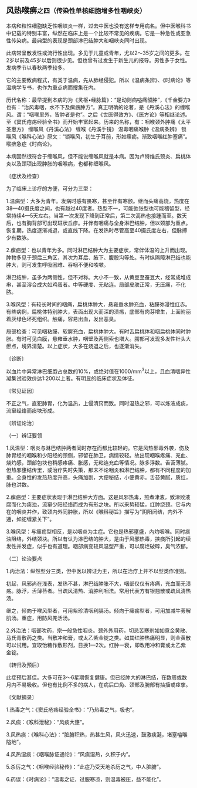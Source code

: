 ## 风热喉痹<small>之四（传染性单核细胞增多性咽峡炎）</small>

本病和粒性细胞缺乏性咽峡炎一样，过去中医也没有这样专用病名。但中医喉科书中记载的特别丰富，纵然在临床上是一个比较不常见的疾病。它是一种急性或亚急性传染病。最典型的表现是颈部淋巴结肿大和咽峡炎同时出现。

此病常呈散发性或流行性出现。多见于儿童或青年，尤以2〜35岁之间的更多。在2岁以前及45岁以后则很少见。但也曾有过发生于新生儿的报导。男性多于女性。发病季节以春秋两季较多。

它的主要致病程式，有类于温病，先从肺经侵犯。所以《温病条辨》、《时病论》等温病学专书，也作为重点病而搜集在内。

历代名称：最早提到本病的为《灵枢•经脉篇》：“是动则病嗌痛颌肿”，《千金要方》也有：“治风毒咽，水不下及瘰疬肿方”。真正明确的论著，是《丹溪心法》的缠喉风。谓：“咽喉里外，皆肿者是也”。之后《世医得效方》、《医方论》等相继论述。至《窦氏疮疡经验全书》而开始丰富起来。历来的名称，有：咽喉颈外肿痛《太平圣惠方》 缠喉风《丹溪心法》 缠喉《丹溪手镜》 温毒咽痛喉肿《温病条辨》 锁喉风《喉科心法》原文：“锁喉风，初生于耳前，形如瘰疬。渐致咽喉红肿塞痛”。喉痹急症《时病论》。

本病固然很符合于缠喉风，但不能说缠喉风就是本病。因为卢特维氏颈炎、扁桃体炎以及颈项出现肿胀的咽喉病，也都称缠喉风。

〔症状及检查〕

为了临床上诊疗的方便，可分为三型：

1.温病型：大多为青年。发病时感有畏寒，甚至伴有寒颤。继而头痛高烧，热度在38—40摄氏度之间，也有越过40度者。热型不一，可能弛张型也可能稽留型，经常持续4—5天左右。当第一次发现下降到正常后，第二次高热也接踵而至。数天后，也有胸背部可出现斑状丘疹。并伴有咽痛与全身淋巴结肿，但以颈部为重点。恢复期，热度逐渐减退，或直线下降。在发热时尽管高至40摄氏度左右，但脉搏少有数脉。

2.瘰疬型：也以青年为多。同时淋巴结肿大为主要症状，常伴体温的上升而出现。肿物多见于颈后三角区，其次为耳后、腋下、腹股沟等处。有时纵隔障淋巴结也能肿大，则可发生呼吸困难、吞咽不便和咳嗽。

淋巴结肿，虽多为两侧性，但不对称。大小不一致，从黄豆至蚕豆大，经常成堆成串，甚至溶合成大如鸡蛋者。中等硬度、无粘连。局部皮肤正常，无压痛，不化脓。

3.喉风型：有较长时间的咽痛，扁桃体肿大，悬雍垂水肿充血，粘膜弥漫性红赤。有些病例，扁桃体特别肿大，表面出现大而深的溃疡，底部有肉芽增生，上面附丽着灰绿色坏死组织。触痛，容易出血，发出恶臭。

局部检查：可见咽粘膜、软腭充血，扁桃体肿大。有时舌扁桃体和咽扁桃体同时肿胀。有时可见白膜，悬雍垂水肿，咽壁及两侧索也増大。腭部可发现多发性针头大瘀点，境界清楚。以上症状，大多在烧退之后，也逐渐消失。

〔诊断〕

以血片中异常淋巴细胞占总数的10%，或绝对值在1000/mm<sup>3</sup>以上，且血清嗜异性凝集试验效价达1:200以上者。有明显的临床症状及体征。

〔常见证因〕

不正之气，直犯肺胃，化为温热，上侵清窍而致。同时温热之邪，可以炼液成痰，流窜经络而痰块形成。

〔辨证论治〕

（一）辨证要领

1.风温型：咽炎与淋巴结肿两者同时存在而都比较轻的。它是风热邪毒外袭，伤及肺胃经的咽喉和少阳经的颈侧，邪留在肺卫，病情较轻。故出现咽喉疼痛、充血、烧灼感，颈部包块也稍感疼痛、胀感，无粘连充血等情况。脉多浮数。舌苔薄腻。但热邪壅结传里，或治疗失时失策，那末不论咽炎和淋巴结肿，都有不同程度的加重。全身性的发热热度升高，头痛加剧，大便秘结，小便黄赤。舌苔黄腻，质红，脉也洪数。

2.瘰疬型：主要症状表现于淋巴结肿大方面。这是风邪热毒，煎煮津液，致津败液腐而化为痰浊，流窜少阳经络而成为有形之块。所以来势较猛，红肿绕颈。它与内在的咽炎并作，致颈内外同肿胀，所以《喉科秘旨》描写为“阴阳闭结，内外不通，如蛇缠紧关下”。

3.喉风型：与瘰疬型相反，是以咽炎为主症。它也是热邪壅盛，內灼咽喉。同时痰浊阻络，外结颈块。所以有认为淋巴结的肿大，是由于风邪热毒，挟痰所引起的续发性并发症，似乎也有道理。咽部病变较风温型严重，可以腐烂破碎，臭气浓郁。

（二）论治要点

1.内治法：纵然型分三类，但中医以辨证为主，所以在治疗上并不以型类作准则。

初起，风邪尚在浅表，发热不甚，淋巴结肿胀不大，咽部仅仅有疼痛，充血而无溃疡。脉浮，舌薄苔者。当疏风清热、消肿利咽法。常用代表方有银翘散或疏风清热汤。

继之，倾向于喉风型者，可用紫珍清咽利膈汤。倾向于瘰疬型者，可用加减牛蒡解肌汤。重症，用防风羌活汤。

2.外治法：咽部吹药，宗一般急性咽炎。颈外外用药，切忌苦寒剂如如意金黄散、马氏青敷药之类。当敷冲和膏，或太乙紫金锭之类。如其红肿热痛明显，则金黄散可以试用。宜取饴糖作敷形剂，日换1—2次。红肿一衰，即改用冲和膏或太乙紫金锭。

〔转归及预后〕

此症预后甚佳。大多可在3〜6星期恢复健康。但已经肿大的淋巴结，在数周或数月内不易吸收。但也有比例不多的病人，在病后口角、颈部及腕部有抽搐或痉挛。

〔文献摘录〕

1.热毒之气：《窦氏疮疡经验全书》：“乃热毒之气，极也”。

2.风痰：《喉科泄秘》：“风痰大壅”。

3.风热痰：《喉科心法》：“脏腑积热，热甚生风，风火迅速，鼓激痰涎，堵塞嗌喉隘地”。

4.风热湿痰：《咽喉脉证通论》：“风痰湿热，久积于内”。

5.杀厉之气：《咽喉经验秘传》：“此症乃受天地杀历之气，中人脏腑”。

6.药误：《时病论》：“温毒之证，过服寒凉，则温毒被压，益不能化”。